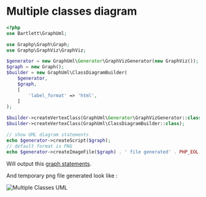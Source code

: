 # Multiple classes diagram

```php
<?php
use Bartlett\GraphUml;

use Graphp\Graph\Graph;
use Graphp\GraphViz\GraphViz;

$generator = new GraphUml\Generator\GraphVizGenerator(new GraphViz());
$graph = new Graph();
$builder = new GraphUml\ClassDiagramBuilder(
    $generator,
    $graph,
    [
        'label_format' => 'html',
    ]
);

$builder->createVertexClass(GraphUml\Generator\GraphVizGenerator::class);
$builder->createVertexClass(GraphUml\ClassDiagramBuilder::class);

// show UML diagram statements
echo $generator->createScript($graph);
// default format is PNG
echo $generator->createImageFile($graph) . ' file generated' . PHP_EOL;
```

Will output this [graph statements](./multiple_classes.html.gv).

And temporary png file generated look like :

![Multiple Classes UML](./multiple_classes.graphviz.png)
